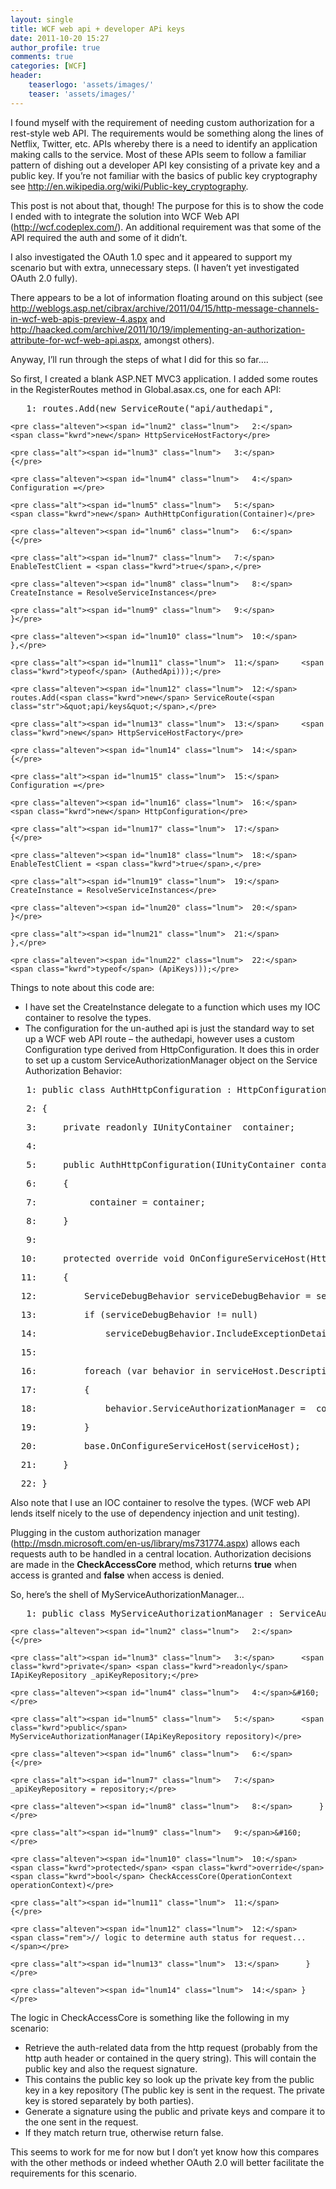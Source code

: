 ```yaml
---
layout: single
title: WCF web api + developer APi keys
date: 2011-10-20 15:27
author_profile: true
comments: true
categories: [WCF]
header:
    teaserlogo: 'assets/images/'
    teaser: 'assets/images/'
---
```

<p>I found myself with the requirement of needing custom authorization for a rest-style web API. The requirements would be something along the lines of Netflix, Twitter, etc. APIs whereby there is a need to identify an application making calls to the service. Most of these APIs seem to follow a familiar pattern of dishing out a developer API key consisting of a private key and a public key. If you’re not familiar with the basics of public key cryptography see <a title="http://en.wikipedia.org/wiki/Public-key_cryptography" href="http://en.wikipedia.org/wiki/Public-key_cryptography">http://en.wikipedia.org/wiki/Public-key_cryptography</a>.</p>  <p>This post is not about that, though! The purpose for this is to show the code I ended with to integrate the solution into WCF Web API (<a title="http://wcf.codeplex.com/" href="http://wcf.codeplex.com/">http://wcf.codeplex.com/</a>). An additional requirement was that some of the API required the auth and some of it didn’t.</p>  <p>I also investigated the OAuth 1.0 spec and it appeared to support my scenario but with extra, unnecessary steps. (I haven’t yet investigated OAuth 2.0 fully).</p>  <p>There appears to be a lot of information floating around on this subject (see <a title="http://weblogs.asp.net/cibrax/archive/2011/04/15/http-message-channels-in-wcf-web-apis-preview-4.aspx" href="http://weblogs.asp.net/cibrax/archive/2011/04/15/http-message-channels-in-wcf-web-apis-preview-4.aspx">http://weblogs.asp.net/cibrax/archive/2011/04/15/http-message-channels-in-wcf-web-apis-preview-4.aspx</a> and <a title="http://haacked.com/archive/2011/10/19/implementing-an-authorization-attribute-for-wcf-web-api.aspx" href="http://haacked.com/archive/2011/10/19/implementing-an-authorization-attribute-for-wcf-web-api.aspx">http://haacked.com/archive/2011/10/19/implementing-an-authorization-attribute-for-wcf-web-api.aspx</a>, amongst others). </p>  <p>Anyway, I’ll run through the steps of what I did for this so far….</p>  <p>So first, I created a blank ASP.NET MVC3 application. I added some routes in the RegisterRoutes method in Global.asax.cs, one for each API:</p>    <div id="codeSnippetWrapper" class="csharpcode-wrapper">   <div id="codeSnippet" class="csharpcode">     <pre class="alt"><span id="lnum1" class="lnum">   1:</span> routes.Add(<span class="kwrd">new</span> ServiceRoute(<span class="str">&quot;api/authedapi&quot;</span>,</pre>
<!--CRLF-->

    <pre class="alteven"><span id="lnum2" class="lnum">   2:</span>     <span class="kwrd">new</span> HttpServiceHostFactory</pre>
<!--CRLF-->

    <pre class="alt"><span id="lnum3" class="lnum">   3:</span>         {</pre>
<!--CRLF-->

    <pre class="alteven"><span id="lnum4" class="lnum">   4:</span>             Configuration =</pre>
<!--CRLF-->

    <pre class="alt"><span id="lnum5" class="lnum">   5:</span>                 <span class="kwrd">new</span> AuthHttpConfiguration(Container)</pre>
<!--CRLF-->

    <pre class="alteven"><span id="lnum6" class="lnum">   6:</span>                     {</pre>
<!--CRLF-->

    <pre class="alt"><span id="lnum7" class="lnum">   7:</span>                         EnableTestClient = <span class="kwrd">true</span>,</pre>
<!--CRLF-->

    <pre class="alteven"><span id="lnum8" class="lnum">   8:</span>                         CreateInstance = ResolveServiceInstances</pre>
<!--CRLF-->

    <pre class="alt"><span id="lnum9" class="lnum">   9:</span>                     }</pre>
<!--CRLF-->

    <pre class="alteven"><span id="lnum10" class="lnum">  10:</span>         },</pre>
<!--CRLF-->

    <pre class="alt"><span id="lnum11" class="lnum">  11:</span>     <span class="kwrd">typeof</span> (AuthedApi)));</pre>
<!--CRLF-->

    <pre class="alteven"><span id="lnum12" class="lnum">  12:</span> routes.Add(<span class="kwrd">new</span> ServiceRoute(<span class="str">&quot;api/keys&quot;</span>,</pre>
<!--CRLF-->

    <pre class="alt"><span id="lnum13" class="lnum">  13:</span>     <span class="kwrd">new</span> HttpServiceHostFactory</pre>
<!--CRLF-->

    <pre class="alteven"><span id="lnum14" class="lnum">  14:</span>         {</pre>
<!--CRLF-->

    <pre class="alt"><span id="lnum15" class="lnum">  15:</span>             Configuration =</pre>
<!--CRLF-->

    <pre class="alteven"><span id="lnum16" class="lnum">  16:</span>                 <span class="kwrd">new</span> HttpConfiguration</pre>
<!--CRLF-->

    <pre class="alt"><span id="lnum17" class="lnum">  17:</span>                     {</pre>
<!--CRLF-->

    <pre class="alteven"><span id="lnum18" class="lnum">  18:</span>                         EnableTestClient = <span class="kwrd">true</span>,</pre>
<!--CRLF-->

    <pre class="alt"><span id="lnum19" class="lnum">  19:</span>                         CreateInstance = ResolveServiceInstances</pre>
<!--CRLF-->

    <pre class="alteven"><span id="lnum20" class="lnum">  20:</span>                     }</pre>
<!--CRLF-->

    <pre class="alt"><span id="lnum21" class="lnum">  21:</span>         },</pre>
<!--CRLF-->

    <pre class="alteven"><span id="lnum22" class="lnum">  22:</span>     <span class="kwrd">typeof</span> (ApiKeys)));</pre>
<!--CRLF--></div>
</div>

<p>Things to note about this code are:</p>

<ul>
  <li>I have set the CreateInstance delegate to a function which uses my IOC container to resolve the types. </li>

  <li>The configuration for the un-authed api is just the standard way to set up a WCF web API route – the authedapi, however uses a custom Configuration type derived from HttpConfiguration. It does this in order to set up a custom ServiceAuthorizationManager object on the Service Authorization Behavior:</li>
</ul>

<div id="codeSnippet" class="csharpcode">
  <pre class="alt"><span id="lnum1" class="lnum">   1:</span> <span class="kwrd">public</span> <span class="kwrd">class</span> AuthHttpConfiguration : HttpConfiguration</pre>
<!--CRLF-->

  <pre class="alteven"><span id="lnum2" class="lnum">   2:</span> {</pre>
<!--CRLF-->

  <pre class="alt"><span id="lnum3" class="lnum">   3:</span>     <span class="kwrd">private</span> <span class="kwrd">readonly</span> IUnityContainer _container;</pre>
<!--CRLF-->

  <pre class="alteven"><span id="lnum4" class="lnum">   4:</span>&#160; </pre>
<!--CRLF-->

  <pre class="alt"><span id="lnum5" class="lnum">   5:</span>     <span class="kwrd">public</span> AuthHttpConfiguration(IUnityContainer container)</pre>
<!--CRLF-->

  <pre class="alteven"><span id="lnum6" class="lnum">   6:</span>     {</pre>
<!--CRLF-->

  <pre class="alt"><span id="lnum7" class="lnum">   7:</span>         _container = container;</pre>
<!--CRLF-->

  <pre class="alteven"><span id="lnum8" class="lnum">   8:</span>     }</pre>
<!--CRLF-->

  <pre class="alt"><span id="lnum9" class="lnum">   9:</span>&#160; </pre>
<!--CRLF-->

  <pre class="alteven"><span id="lnum10" class="lnum">  10:</span>     <span class="kwrd">protected</span> <span class="kwrd">override</span> <span class="kwrd">void</span> OnConfigureServiceHost(HttpServiceHost serviceHost)</pre>
<!--CRLF-->

  <pre class="alt"><span id="lnum11" class="lnum">  11:</span>     {</pre>
<!--CRLF-->

  <pre class="alteven"><span id="lnum12" class="lnum">  12:</span>         ServiceDebugBehavior serviceDebugBehavior = serviceHost.Description.Behaviors.OfType&lt;ServiceDebugBehavior&gt;().FirstOrDefault();</pre>
<!--CRLF-->

  <pre class="alt"><span id="lnum13" class="lnum">  13:</span>         <span class="kwrd">if</span> (serviceDebugBehavior != <span class="kwrd">null</span>)</pre>
<!--CRLF-->

  <pre class="alteven"><span id="lnum14" class="lnum">  14:</span>             serviceDebugBehavior.IncludeExceptionDetailInFaults = <span class="kwrd">true</span>;</pre>
<!--CRLF-->

  <pre class="alt"><span id="lnum15" class="lnum">  15:</span>&#160; </pre>
<!--CRLF-->

  <pre class="alteven"><span id="lnum16" class="lnum">  16:</span>         <span class="kwrd">foreach</span> (var behavior <span class="kwrd">in</span> serviceHost.Description.Behaviors.OfType&lt;ServiceAuthorizationBehavior&gt;())</pre>
<!--CRLF-->

  <pre class="alt"><span id="lnum17" class="lnum">  17:</span>         {</pre>
<!--CRLF-->

  <pre class="alteven"><span id="lnum18" class="lnum">  18:</span>             behavior.ServiceAuthorizationManager = _container.Resolve&lt;MyServiceAuthorizationManager&gt;();</pre>
<!--CRLF-->

  <pre class="alt"><span id="lnum19" class="lnum">  19:</span>         }</pre>
<!--CRLF-->

  <pre class="alteven"><span id="lnum20" class="lnum">  20:</span>         <span class="kwrd">base</span>.OnConfigureServiceHost(serviceHost);</pre>
<!--CRLF-->

  <pre class="alt"><span id="lnum21" class="lnum">  21:</span>     }</pre>
<!--CRLF-->

  <pre class="alteven"><span id="lnum22" class="lnum">  22:</span> }</pre>
<!--CRLF--></div>

<p>Also note that I use an IOC container to resolve the types. (WCF web API lends itself nicely to the use of dependency injection and unit testing).</p>

<p>Plugging in the custom authorization manager (<a title="http://msdn.microsoft.com/en-us/library/ms731774.aspx" href="http://msdn.microsoft.com/en-us/library/ms731774.aspx">http://msdn.microsoft.com/en-us/library/ms731774.aspx</a>) allows each requests auth to be handled in a central location. Authorization decisions are made in the <strong>CheckAccessCore</strong> method, which returns <strong>true</strong> when access is granted and <strong>false</strong> when access is denied.</p>

<p>So, here’s the shell of MyServiceAuthorizationManager…</p>

<div id="codeSnippetWrapper" class="csharpcode-wrapper">
  <div id="codeSnippet" class="csharpcode">
    <pre class="alt"><span id="lnum1" class="lnum">   1:</span> <span class="kwrd">public</span> <span class="kwrd">class</span> MyServiceAuthorizationManager : ServiceAuthorizationManager</pre>
<!--CRLF-->

    <pre class="alteven"><span id="lnum2" class="lnum">   2:</span>  {</pre>
<!--CRLF-->

    <pre class="alt"><span id="lnum3" class="lnum">   3:</span>      <span class="kwrd">private</span> <span class="kwrd">readonly</span> IApiKeyRepository _apiKeyRepository;</pre>
<!--CRLF-->

    <pre class="alteven"><span id="lnum4" class="lnum">   4:</span>&#160; </pre>
<!--CRLF-->

    <pre class="alt"><span id="lnum5" class="lnum">   5:</span>      <span class="kwrd">public</span> MyServiceAuthorizationManager(IApiKeyRepository repository)</pre>
<!--CRLF-->

    <pre class="alteven"><span id="lnum6" class="lnum">   6:</span>      {</pre>
<!--CRLF-->

    <pre class="alt"><span id="lnum7" class="lnum">   7:</span>          _apiKeyRepository = repository;</pre>
<!--CRLF-->

    <pre class="alteven"><span id="lnum8" class="lnum">   8:</span>      }</pre>
<!--CRLF-->

    <pre class="alt"><span id="lnum9" class="lnum">   9:</span>&#160; </pre>
<!--CRLF-->

    <pre class="alteven"><span id="lnum10" class="lnum">  10:</span>      <span class="kwrd">protected</span> <span class="kwrd">override</span> <span class="kwrd">bool</span> CheckAccessCore(OperationContext operationContext)</pre>
<!--CRLF-->

    <pre class="alt"><span id="lnum11" class="lnum">  11:</span>      {</pre>
<!--CRLF-->

    <pre class="alteven"><span id="lnum12" class="lnum">  12:</span>         <span class="rem">// logic to determine auth status for request...</span></pre>
<!--CRLF-->

    <pre class="alt"><span id="lnum13" class="lnum">  13:</span>      } </pre>
<!--CRLF-->

    <pre class="alteven"><span id="lnum14" class="lnum">  14:</span> }</pre>
<!--CRLF--></div>
</div>

<p>The logic in CheckAccessCore is something like the following in my scenario:</p>

<ul>
  <li>Retrieve the auth-related data from the http request (probably from the http auth header or contained in the query string). This will contain the public key and also the request signature.</li>

  <li>This contains the public key so look up the private key from the public key in a key repository (The public key is sent in the request. The private key is stored separately by both parties).</li>

  <li>Generate a signature using the public and private keys and compare it to the one sent in the request.</li>

  <li>If they match return true, otherwise return false.
    <br /></li>
</ul>

<p>This seems to work for me for now but I don’t yet know how this compares with the other methods or indeed whether OAuth 2.0 will better facilitate the requirements for this scenario.</p>
